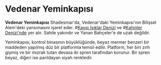 # Vedenar Yeminkapısı

**Vedenar Yeminkapısı** Shadesmar'da, Vedenar'daki Yeminkapısı'nın Bilişsel Alem'deki yansımasını işaret eder. #[Kayıp Işıklar Denizi](locations/sea-of-lost-lights) ve #[Kahinler Denizi'nde](locations/sea-of-oracles) yer alır. Sahile yakındır ve Yanan Bahçeler'e de uzak değildir.

Yeminkapısı, kontrol binasının büyüklüğünde, beyaz mermer benzeri bir maddeden yapılmış düz bir platformla temsil edilir. Platform, her biri zırh giymiş ve bir mızrak tutan devasa iki spren tarafından korunur. Bir spren beyaz, diğeri ise parıldayan siyah renktedir.

